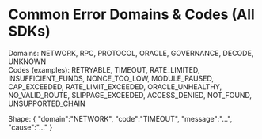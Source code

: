 # Common Error Domains & Codes (All SDKs)

Domains: NETWORK, RPC, PROTOCOL, ORACLE, GOVERNANCE, DECODE, UNKNOWN  
Codes (examples): RETRYABLE, TIMEOUT, RATE_LIMITED, INSUFFICIENT_FUNDS, NONCE_TOO_LOW,
MODULE_PAUSED, CAP_EXCEEDED, RATE_LIMIT_EXCEEDED, ORACLE_UNHEALTHY,
NO_VALID_ROUTE, SLIPPAGE_EXCEEDED, ACCESS_DENIED, NOT_FOUND, UNSUPPORTED_CHAIN

Shape:
{ "domain":"NETWORK", "code":"TIMEOUT", "message":"...", "cause":"..." }
